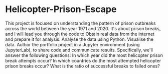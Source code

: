# Helicopter-Prison-Escape
This project is focused on understanding the pattern of prison outbreaks across the world between the year 1971 and 2020.
It's about prison breaks, and I will lead you through the code to
    Obtain real data from the internet and prepare it for analysis.
    Analyse the data using Python.
    Visualise the data.
    Author the portfolio project in a Jupyter environment (using JupyterLab), to share code and communicate results.
Specifically, we'll answer the following questions:
    In which year did the most helicopter prison break attempts occur?
    In which countries do the most attempted helicopter prison breaks occur?
    What is the ratio of successful breaks to failed ones?
